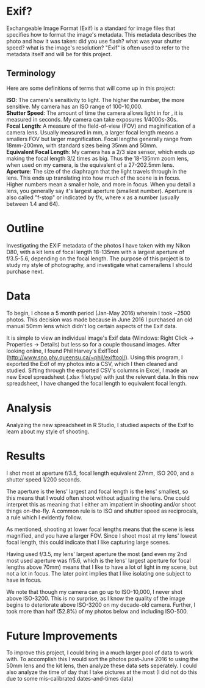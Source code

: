 # Exif?
Exchangeable Image Format (Exif) is a standard for image files that specifies how to format the image's metadata. This metadata describes the photo and how it was taken: did you use flash? what was your shutter speed? what is the image's resolution? "Exif" is often used to refer to the metadata itself and will be for this project.

## Terminology
Here are some definitions of terms that will come up in this project:

**ISO**: The camera's sensitivity to light. The higher the number, the more sensitive. My camera has an ISO range of 100-10,000. <br />
**Shutter Speed**: The amount of time the camera allows light in for , it is measured in seconds. My camera can take exposures 1/4000s-30s.  <br />
**Focal Length**: A measure of the field-of-view (FOV) and maginification of a camera lens. Usually measured in mm, a larger focal length means a smallers FOV but larger magnification. Focal lengths generally range from 18mm-200mm, with standard sizes being 35mm and 50mm. <br />
**Equivalent Focal Length**: My camera has a 2/3 size sensor, which ends up making the focal length 3/2 times as big. Thus the 18-135mm zoom lens, when used on my camera, is the equivalent of a 27-202.5mm lens. <br />
**Aperture**: The size of the diaphragm that the light travels through in the lens. This ends up translating into how much of the scene is in focus. Higher numbers mean a smaller hole, and more in focus. When you detail a lens, you generally say it's largest aperture (smallest number). Aperture is also called "f-stop" or indicated by f/x, where x as a number (usually between 1.4 and 64). 

# Outline
Investigating the EXIF metadata of the photos I have taken with my Nikon D80, with a kit lens of focal length 18-135mm with a largest aperture of f/3.5-5.6, depending on the focal length. The purpose of this project is to study my style of photography, and investigate what camera/lens I should purchase next.

# Data
To begin, I chose a 5 month period (Jan-May 2016) wherein I took ~2500 photos. This decision was made because in June 2016 I purchased an old manual 50mm lens which didn't log certain aspects of the Exif data.

It is simple to view an individual image's Exif data (Windows: Right Click -> Properties -> Details) but less so for a couple thousand images. After looking online, I found Phil Harvey's ExifTool (http://www.sno.phy.queensu.ca/~phil/exiftool/). Using this program, I exported the Exif of my photos into a CSV, which I then cleaned and studied. Sifting through the exported CSV's columns in Excel, I made an new Excel spreadsheet (.xlsx filetype) with just the relevant data. In this new spreadsheet, I have changed the focal length to equivalent focal length.

# Analysis
Analyzing the new spreadsheet in R Studio, I studied aspects of the Exif to learn about my style of shooting.

# Results
I shot most at aperture f/3.5, focal length equivalent 27mm, ISO 200, and a shutter speed 1/200 seconds. 

The aperture is the lens' largest and focal length is the lens' smallest, so this means that I would often shoot without adjusting the lens. One could interpret this as meaning that I either am impatient in shooting and/or shoot things on-the-fly. A common rule is to ISO and shutter speed as reciprocals, a rule which I evidently follow.

As mentioned, shooting at lower focal lengths means that the scene is less magnified, and you have a larger FOV. Since I shoot most at my lens' lowest focal length, this could indicate that I like capturing large scenes.

Having used f/3.5, my lens' largest aperture the most (and even my 2nd most used aperture was f/5.6, which is the lens' largest aperture for focal lengths above 70mm) means that I like to have a lot of light in my scene, but not a lot in focus. The later point implies that I like isolating one subject to have in focus.

We note that though my camera can go up to ISO-10,000, I never shot above ISO-3200. This is no surprise, as I know the quality of the image begins to deteriorate above ISO-3200 on my decade-old camera. Further, I took more than half (52.8%) of my photos below and including ISO-500.




# Future Improvements
To improve this project, I could bring in a much larger pool of data to work with. To accomplish this I would sort the photos post-June 2016 to using the 50mm lens and the kit lens, then analyze these data sets seperately. I could also analyze the time of day that I take pictures at the most (I did not do this due to some mis-calibrated dates-and-times data)
